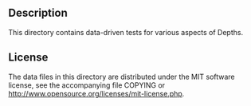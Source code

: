 Description
------------

This directory contains data-driven tests for various aspects of Depths.

License
--------

The data files in this directory are distributed under the MIT software
license, see the accompanying file COPYING or
http://www.opensource.org/licenses/mit-license.php.

